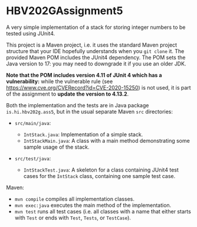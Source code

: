 # HBV202GAssignment5
A very simple implementation of a stack for storing integer numbers to be tested using JUnit4.

This project is a Maven project, i.e. it uses the standard Maven project structure that your IDE hopefully understands when you `git clone` it. The provided Maven POM includes the JUnit4 dependency. The POM sets the Java version to 17: you may need to downgrade it if you use an older JDK.

**Note that the POM includes version 4.11 of JUnit 4 which has a vulnerability:** while the vulnerable rule (see https://www.cve.org/CVERecord?id=CVE-2020-15250) is not used, it is part of the assignment to **update the version to 4.13.2**.

Both the implementation and the tests are in Java package `is.hi.hbv202g.ass5`, 
but in the usual separate Maven `src` directories:

- `src/main/java`:
  - `IntStack.java`: Implementation of a simple stack.
  - `IntStackMain.java`: A class with a main method demonstrating some sample usage of the stack.

- `src/test/java`:
  - `IntStackTest.java`: A skeleton for a class containing JUnit4 test cases for the `IntStack` class, containing one sample test case.

Maven:

- `mvn compile` compiles all implementation classes.
- `mvn exec:java` executes the main method of the implementation.
- `mvn test` runs all test cases (i.e. all classes with a name that either starts with `Test` or ends with `Test`, `Tests`, or `TestCase`).

